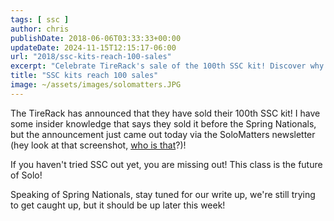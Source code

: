 ```yaml
---
tags: [ ssc ]
author: chris
publishDate: 2018-06-06T03:33:33+00:00
updateDate: 2024-11-15T12:15:17-06:00
url: "2018/ssc-kits-reach-100-sales"
excerpt: "Celebrate TireRack's sale of the 100th SSC kit! Discover why SSC is the future of Solo and anticipate our Spring Nationals write-up."
title: "SSC kits reach 100 sales"
image: ~/assets/images/solomatters.JPG
---
```

 
 The TireRack has announced that they have sold their 100th SSC kit! I have some insider knowledge that says they sold it before the Spring Nationals, but the announcement just came out today via the SoloMatters newsletter (hey look at that screenshot, [who is that](https://www.chrishammond.com/)?)!
 
If you haven't tried SSC out yet, you are missing out! This class is the future of Solo! 

Speaking of Spring Nationals, stay tuned for our write up, we're still trying to get caught up, but it should be up later this week!
